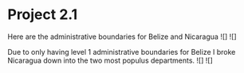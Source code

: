 # Project 2.1

Here are the administrative boundaries for Belize and Nicaragua
![]
![]

Due to only having level 1 administrative boundaries for Belize I broke Nicaragua down into the two most populus departments.
![]
![]
